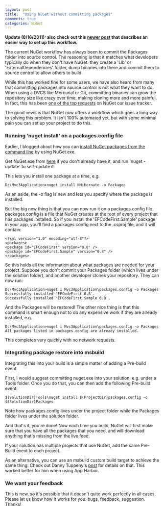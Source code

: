 ```yaml
---
layout: post
title:  "Using NuGet without committing packages"
comments: true
categories: NuGet
---
```





**Update (8/16/2011): also check out this **[newer post](http://blog.davidebbo.com/2011/08/easy-way-to-set-up-nuget-to-restore.html)** that describes an easier way to set up this workflow.**

The current NuGet workflow has always been to commit the Packages folder into source control. The reasoning is that it matches what developers typically do when they don't have NuGet: they create a 'Lib' or 'ExternalDependencies' folder, dump binaries into there and commit them to source control to allow others to build.

While this has worked fine for some users, we have also heard from many that committing packages into source control is not what they want to do. When using a DVCS like Mercurial or Git, committing binaries can grow the repository size like crazy over time, making cloning more and more painful. In fact, this has been [one of the top requests](http://nuget.codeplex.com/workitem/165) on NuGet our issue tracker.

The good news is that NuGet now offers a workflow which goes a long way to solving this problem. It isn't 100% automated yet, but with some minimal pain you can set up your project to do this.

### Running 'nuget install' on a packages.config file

Earlier, I blogged about how you can [install NuGet packages from the command line](http://blog.davidebbo.com/2011/01/installing-nuget-packages-directly-from.html) by using NuGet.exe.

Get NuGet.exe from [here](http://nuget.codeplex.com/releases/view/58939) if you don't already have it, and run 'nuget -update' to self-update it.

This lets you install one package at a time, e.g.

```
D:\Mvc3Application>nuget install NHibernate -o Packages

```

As an aside, the -o flag is new and lets you specify where the package is installed.

But the big new thing is that you can now run it on a packages.config file. packages.config is a file that NuGet creates at the root of every project that has packages installed. So if you install the 'EFCodeFirst.Sample' package in your app, you'll find a packages.config next to the .csproj file, and it will contain:

```
<?xml version="1.0" encoding="utf-8"?>
<packages>
<package id="EFCodeFirst" version="0.8" />
<package id="EFCodeFirst.Sample" version="0.8" />
</packages>

```

So this holds all the information about what packages are needed for your project. Suppose you don't commit your Packages folder (which lives under the solution folder), and another developer clones your repository. They can now run:

```
D:\Mvc3Application>nuget i Mvc3Application\packages.config -o Packages
Successfully installed 'EFCodeFirst 0.8'.
Successfully installed 'EFCodeFirst.Sample 0.8'.

```

And the Packages will be restored! The other nice thing is that this command is smart enough not to do any expensive work if they are already installed, e.g.

```
D:\Mvc3Application>nuget i Mvc3Application\packages.config -o Packages
All packages listed in packages.config are already installed.

```

This completes very quickly with no network requests.

### Integrating package restore into msbuild

Integrating this into your build is a simple matter of adding a Pre-build event.

First, I would suggest committing nuget.exe into your solution, e.g. under a Tools folder. Once you do that, you can then add the following Pre-build event:

```
$(SolutionDir)Tools\nuget install $(ProjectDir)packages.config -o $(SolutionDir)Packages

```

Note how packages.config lives under the project folder while the Packages folder lives under the solution folder.

And that's it, you're done! Now each time you build, NuGet will first make sure that you have all the packages that you need, and will download anything that's missing from the live feed.

If your solution has multiple projects that use NuGet, add the same Pre-Build event to each project.

As an alternative, you can use an msbuild custom build target to achieve the same thing. Check out Danny Tuppeny's [post](http://blog.dantup.com/2011/05/setting-up-nuget-to-automatically-fetch-packages-when-deploying-to-appharbor-without-storing-binaries-in-source-control) for details on that. This worked better for him when using App Harbor.

### We want your feedback

This is new, so it's possible that it doesn't quite work perfectly in all cases. Please let us know how it works for you: bugs, feedback, suggestion. Thanks!

